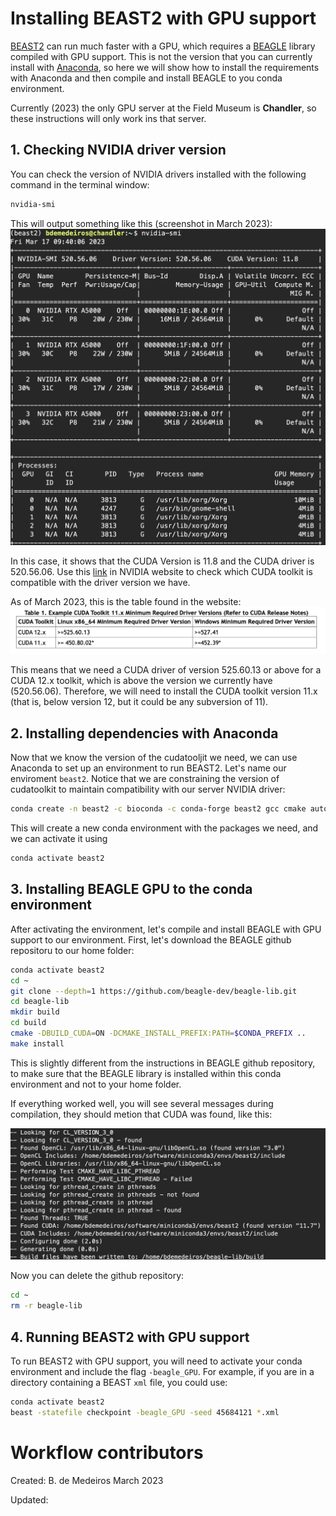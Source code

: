 # Installing BEAST2 with GPU support

[BEAST2](https://www.beast2.org) can run much faster with a GPU, which requires a [BEAGLE](https://github.com/beagle-dev/beagle-lib) library compiled with GPU support. This is not the version that you can currently install with [Anaconda](https://anaconda.org), so here we will show how to install the requirements with Anaconda and then compile and install BEAGLE to you conda environment.

Currently (2023) the only GPU server at the Field Museum is **Chandler**, so these instructions will only work ins that server.



## 1. Checking NVIDIA driver version

You can check the version of NVIDIA drivers installed with the following command in the terminal window:

```sh
nvidia-smi
```

This will output something like this (screenshot in March 2023):
![nvidia-smi](images/nvidia-smi.png)

In this case, it shows that the CUDA Version is 11.8 and the CUDA driver is 520.56.06. Use this [link](https://docs.nvidia.com/deploy/cuda-compatibility/#minor-version-compatibility) in NVIDIA website to check which CUDA toolkit is compatible with the driver version we have.

As of March 2023, this is the table found in the website:
![nvidia cuda compatibility table](images/nvidia-cuda-table.png)

This means that we need a CUDA driver of version 525.60.13 or above for a CUDA 12.x toolkit, which is above the version we currently have (520.56.06). Therefore, we will need to install the CUDA toolkit version 11.x (that is, below version 12, but it could be any subversion of 11).



## 2. Installing dependencies with Anaconda

Now that we know the version of the cudatooljit we need, we can use Anaconda to set up an environment to run BEAST2. Let's name our enviroment `beast2`. Notice that we are constraining the version of cudatoolkit to maintain compatibility with our server NVIDIA driver:

```sh
conda create -n beast2 -c bioconda -c conda-forge beast2 gcc cmake autoconf automake libtool subversion pkg-config cudatoolkit-dev=11
```

This will create a new conda environment with the packages we need, and we can activate it using
```sh
conda activate beast2
```


## 3. Installing BEAGLE GPU to the conda environment

After activating the environment, let's compile and install BEAGLE with GPU support to our environment. First, let's download the BEAGLE github repositoru to our home folder:

```sh
conda activate beast2
cd ~
git clone --depth=1 https://github.com/beagle-dev/beagle-lib.git
cd beagle-lib
mkdir build
cd build
cmake -DBUILD_CUDA=ON -DCMAKE_INSTALL_PREFIX:PATH=$CONDA_PREFIX ..
make install
```

This is slightly different from the instructions in BEAGLE github repository, to make sure that the BEAGLE library is installed within this conda environment and not to your home folder.

If everything worked well, you will see several messages during compilation, they should metion that CUDA was found, like this:

![beagle compilation](images/beagle-compilation.png)

Now you can delete the github repository:
```sh
cd ~
rm -r beagle-lib
```


## 4. Running BEAST2 with GPU support

To run BEAST2 with GPU support, you will need to activate your conda environment and include the flag `-beagle_GPU`. For example, if you are in a directory containing a BEAST `xml` file, you could use:

```sh
conda activate beast2
beast -statefile checkpoint -beagle_GPU -seed 45684121 *.xml
```


# Workflow contributors
Created: B. de Medeiros March 2023

Updated:
